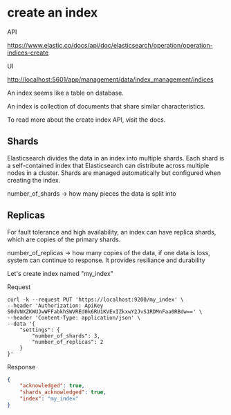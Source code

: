 # create an index

API

<https://www.elastic.co/docs/api/doc/elasticsearch/operation/operation-indices-create>

UI

<http://localhost:5601/app/management/data/index_management/indices>

An index seems like a table on database.

An index is collection of documents that share similar characteristics.

To read more about the create index API, visit the docs.

## Shards

Elasticsearch divides the data in an index into multiple shards. Each shard is a self-contained index that Elasticsearch can distribute across multiple nodes in a cluster. Shards are managed automatically but configured when creating the index.

number_of_shards  ->  how many pieces the data is split into

## Replicas

For fault tolerance and high availability, an index can have replica shards, which are copies of the primary shards.

number_of_replicas -> how many copies of the data, if one data is loss, system can continue to response. It provides resiliance and durability


Let's create index named "my_index"

Request

```SHELL
curl -k --request PUT 'https://localhost:9200/my_index' \
--header 'Authorization: ApiKey S0dVNXZKWUJwWFFabkhSWVREd0k6RU1KVExIZkxwY2JvS1RDMnFaa0RBdw==' \
--header 'Content-Type: application/json' \
--data '{
    "settings": {
        "number_of_shards": 3,
        "number_of_replicas": 2
    }
}'
```

Response

```JSON
{
    "acknowledged": true,
    "shards_acknowledged": true,
    "index": "my_index"
}
```